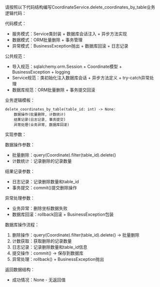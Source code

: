 请按照以下代码结构编写CoordinateService.delete_coordinates_by_table业务逻辑代码：

代码模式：
- 服务模式：Service类封装 + 数据库会话注入 + 异步方法实现
- 数据模式：ORM批量删除 + 事务管理
- 异常模式：BusinessException抛出 + 数据库回滚 + 日志记录

公共规范：
- 导入规范：sqlalchemy.orm.Session + Coordinate模型 + BusinessException + logging
- Service规范：类初始化注入数据库会话 + 异步方法定义 + try-catch异常处理
- 数据库规范：ORM批量删除 + 事务提交回滚

业务逻辑模板：
```
delete_coordinates_by_table(table_id: int) -> None:
    数据操作(批量删除, 计数统计)
    结果记录(日志记录, 事务提交)
    异常处理(业务异常, 数据库回滚)
```

实现参数：

数据操作参数：
- 批量删除：query(Coordinate).filter(table_id).delete()
- 计数统计：记录删除的记录数量

结果记录参数：
- 日志记录：记录删除数量和table_id
- 事务提交：commit()提交删除操作

异常处理参数：
- 业务异常：删除坐标数据失败
- 数据库回滚：rollback回滚 + BusinessException包装

数据库操作流程：
1. 删除操作：query(Coordinate).filter(table_id).delete() → 批量删除
2. 计数获取：获取删除的记录数量
3. 日志记录：记录删除数量和table_id信息
4. 提交操作：commit() → 保存到数据库
5. 异常处理：rollback() + BusinessException抛出

返回数据结构：
- 成功情况：None - 无返回值
